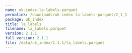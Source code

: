 ```yaml
---
name: uk-index-la-labels-parquet
permalink: /downloads/uk-index-la-labels-parquet/2_1_1
package: uk_index
title: la_labels
filename: la_labels.parquet
version: 2.1.1
full_version: 2.1.1
file: /data/uk_index/2.1.1/la_labels.parquet
---
```

